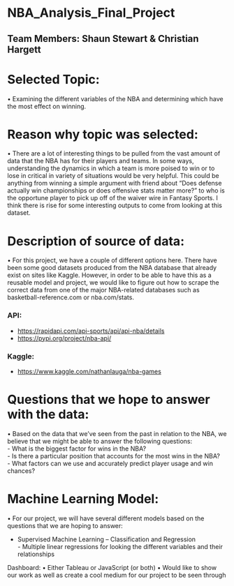 # NBA_Analysis_Final_Project

## Team Members: Shaun Stewart & Christian Hargett

# Selected Topic: 
•	Examining the different variables of the NBA and determining which have the most effect on winning.

# Reason why topic was selected: 
•	There are a lot of interesting things to be pulled from the vast amount of data that the NBA has for their players and teams. In some ways, understanding the dynamics in which a   team is more poised to win or to lose in critical in variety of situations would be very helpful. This could be anything from winning a simple argument with friend about “Does     defense actually win championships or does offensive stats matter more?” to who is the opportune player to pick up off of the waiver wire in Fantasy Sports. I think there is       rise for some interesting outputs to come from looking at this dataset. 

# Description of source of data:
•	 For this project, we have a couple of different options here. There have been some good datasets produced from the NBA database that already exist on sites like Kaggle. However, in order to be able to have this as a reusable model and project, we would like to figure out how to scrape the correct data from one of the major NBA-related databases such as basketball-reference.com or nba.com/stats.
### API:
-    https://rapidapi.com/api-sports/api/api-nba/details <br>
-    https://pypi.org/project/nba-api/ <br>

### Kaggle:
-    https://www.kaggle.com/nathanlauga/nba-games

# Questions that we hope to answer with the data:
•	Based on the data that we’ve seen from the past in relation to the NBA, we believe that we might be able to answer the following questions: <br>
    - What is the biggest factor for wins in the NBA? <br>
    - Is there a particular position that accounts for the most wins in the NBA? <br>
    - What factors can we use and accurately predict player usage and win chances? <br>

# Machine Learning Model:
•	For our project, we will have several different models based on the questions that we are hoping to answer: 
  - Supervised Machine Learning – Classification and Regression <br>
         - Multiple linear regressions for looking the different variables and their relationships <br>

Dashboard: 
•	Either Tableau or JavaScript (or both) 
    •	Would like to show our work as well as create a cool medium for our project to be seen through
